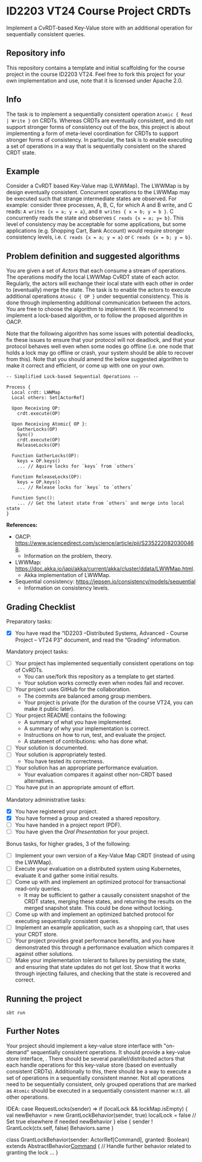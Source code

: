 # ID2203 VT24 Course Project CRDTs

Implement a CvRDT-based Key-Value store with an additional operation for sequentially consistent queries.

## Repository info
This repository contains a template and initial scaffolding for the course project in the course ID2203 VT24. Feel free to fork this project for your own implementation and use, note that it is licensed under Apache 2.0.

## Info
The task is to implement a sequentially consistent operation `Atomic { Read | Write }` on CRDTs. Whereas CRDTs are eventually consistent, and do not support stronger forms of consistency out of the box, this project is about implementing a form of meta-level coordination for CRDTs to support stronger forms of consistency. In particular, the task is to enable executing a set of operations in a way that is sequentially consistent on the shared CRDT state.

## Example
Consider a CvRDT based Key-Value map (LWWMap). The LWWMap is by design eventually consistent. Concurrent operations to the LWWMap may be executed such that strange intermediate states are observed. For example: consider three processes, A, B, C, for which A and B write, and C reads: `A writes {x = a; y = a}`, and `B writes { x = b; y = b }`. C concurrently reads the state and observes `C reads {x = a; y= b}`. This level of consistency may be acceptable for some applications, but some applications (e.g. Shopping Cart, Bank Account) would require stronger consistency levels, i.e. `C reads {x = a; y = a}` or `C reads {x = b; y = b}`. 

## Problem definition and suggested algorithms
You are given a set of *Actors* that each consume a stream of operations. The operations modify the local LWWMap CvRDT state of each actor. Regularly, the actors will exchange their local state with each other in order to (eventually) merge the state. The task is to enable the actors to execute additional operations `Atomic { OP }` under sequential consistency. This is done through implementing additional communication between the actors. You are free to choose the algorithm to implement it. We recommend to implement a lock-based algorithm, or to follow the proposed algorithm in OACP. 

Note that the following algorithm has some issues with potential deadlocks, fix these issues to ensure that your protocol will not deadlock, and that your protocol behaves well even when some nodes go offline (i.e. one node that holds a lock may go offline or crash, your system should be able to recover from this). Note that you should amend the below suggested algorithm to make it correct and efficient, or come up with one on your own.

```
-- Simplified Lock-based Sequential Operations --

Process {
  Local crdt: LWWMap
  Local others: Set[ActorRef]

  Upon Receiving OP:
    crdt.execute(OP)

  Upon Receiving Atomic{ OP }:
    GatherLocks(OP)
    Sync()
    crdt.execute(OP)
    ReleaseLocks(OP)

  Function GatherLocks(OP):
    keys = OP.keys()
    ... // Aquire locks for `keys` from `others`

  Function ReleaseLocks(OP):
    keys = OP.keys()
    ... // Release locks for `keys` to `others`

  Function Sync():
    ... // Get the latest state from `others` and merge into local state
}
```

**References:**

- OACP: https://www.sciencedirect.com/science/article/pii/S2352220820300468.
  - Information on the problem, theory.
- LWWMap: https://doc.akka.io/japi/akka/current/akka/cluster/ddata/LWWMap.html.
  - Akka implementation of LWWMap.
- Sequential consistency: https://jepsen.io/consistency/models/sequential 
  - Information on consistency levels.

## Grading Checklist

Preparatory tasks:
- [X] You have read the “ID2203 –Distributed Systems, Advanced - Course Project – VT24 P3” document, and read the “Grading” information.

Mandatory project tasks:
- [ ] Your project has implemented sequentially consistent operations on top of CvRDTs.
  - You can use/fork this repository as a template to get started.
  - Your solution works correctly even when nodes fail and recover.
- [ ] Your project uses GitHub for the collaboration.
  - The commits are balanced among group members.
  - Your project is private (for the duration of the course VT24, you can make it public later).
- [ ] Your project README contains the following:
  - A summary of what you have implemented.
  - A summary of why your implementation is correct.
  - Instructions on how to run, test, and evaluate the project.
  - A statement of contributions: who has done what.
- [ ] Your solution is documented.
- [ ] Your solution is appropriately tested.
  - You have tested its correctness.
- [ ] Your solution has an appropriate performance evaluation.
  - Your evaluation compares it against other non-CRDT based alternatives.
- [ ] You have put in an appropriate amount of effort.

Mandatory administrative tasks:
- [X] You have registered your project.
- [X] You have formed a group and created a shared repository.
- [ ] You have handed in a project report (PDF).
- [ ] You have given the *Oral Presentation* for your project.

Bonus tasks, for higher grades, 3 of the following:
- [ ] Implement your own version of a Key-Value Map CRDT (instead of using the LWWMap).
- [ ] Execute your evaluation on a distributed system using Kubernetes, evaluate it and gather some initial results.
- [ ] Come up with and implement an optimized protocol for transactional read-only queries.
  - It may be sufficient to gather a causally consistent snapshot of the CRDT states, merging these states, and returning the results on the merged snapshot state. This could be done without locking.
- [ ] Come up with and implement an optimized batched protocol for executing sequentially consistent queries.
- [ ] Implement an example application, such as a shopping cart, that uses your CRDT store.
- [ ] Your project provides great performance benefits, and you have demonstrated this through a performance evaluation which compares it against other solutions.
- [ ] Make your implementation tolerant to failures by persisting the state, and ensuring that state updates do not get lost. Show that it works through injecting failures, and checking that the state is recovered and correct.

## Running the project
```
sbt run
```

## Further Notes
Your project should implement a key-value store interface with "on-demand" sequentially consistent operations. It should provide a key-value store interface, . There should be several parallel/distributed actors that each handle operations for this key-value store (based on eventually consistent CRDTs). Additionally to this, there should be a way to execute a set of operations in a sequentially consistent manner. Not all operations need to be sequentially consistent, only grouped operations that are marked as `Atomic` should be executed in a sequentially consistent manner w.r.t. all other operations.


IDEA: 
case RequestLocks(sender) =>
  if (localLock && lockMap.isEmpty) {
    val newBehavior = new GrantLockBehavior(sender, true)
    localLock = false // Set true elsewhere if needed
    newBehavior
  } else {
    sender ! GrantLock(ctx.self, false)
    Behaviors.same
  }

class GrantLockBehavior(sender: ActorRef[Command], granted: Boolean) extends AbstractBehavior[Command](ctx) {
  // Handle further behavior related to granting the lock
  ...
}